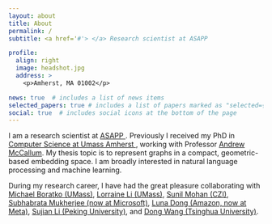 ```yaml
---
layout: about
title: About
permalink: /
subtitle: <a href='#'> </a> Research scientist at ASAPP

profile:
  align: right
  image: headshot.jpg
  address: >
    <p>Amherst, MA 01002</p>

news: true  # includes a list of news items
selected_papers: true # includes a list of papers marked as "selected={true}"
social: true  # includes social icons at the bottom of the page
---
```


I am a research scientist at <a href="https://www.asapp.com/"> ASAPP </a>. Previously I received my PhD in <a href="https://www.cics.umass.edu/"> Computer Science at Umass Amherst </a>, working with Professor <a href="https://people.cs.umass.edu/~mccallum/">Andrew McCallum</a>. My thesis topic is to represent graphs in a compact, geometric-based embedding space. I am broadly interested in natural language processing and machine learning.

During my research career, I have had the great pleasure collaborating with <a href="https://www.mboratko.com/">Michael Boratko (UMass)</a>, <a href="https://people.cs.umass.edu/~xiangl/">Lorraine Li (UMass)</a>, <a href="https://scholar.google.com/citations?user=ULmldMQAAAAJ&hl=en">Sunil Mohan (CZI)</a>, <a href="https://www.microsoft.com/en-us/research/people/submukhe/">Subhabrata  Mukherjee (now at Microsoft)</a>, <a href="https://lunadong.com/">Luna Dong (Amazon, now at Meta)</a>, <a href="http://123.56.88.210/">Sujian Li (Peking University)</a>, and <a href="https://scholar.google.com/citations?user=bzUAoWIAAAAJ&hl=en">Dong Wang (Tsinghua University)</a>.
